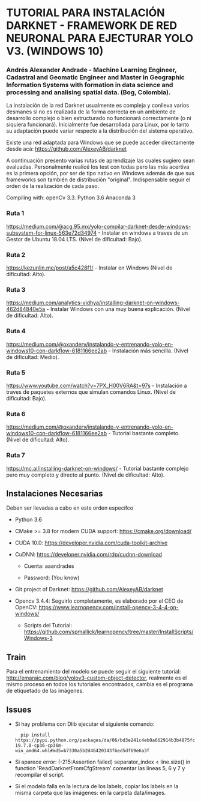 # TUTORIAL PARA INSTALACIÓN DARKNET - FRAMEWORK DE RED NEURONAL PARA EJECTURAR YOLO V3. (WINDOWS 10) 
### Andrés Alexander Andrade - Machine Learning Engineer, Cadastral and Geomatic Engineer and Master in Geographic Information Systems with formation in data science and processing and analising spatial data. (Bog, Colombia).

La instalación de la red Darknet usualmente es compleja y conlleva varios desmanes si no es realizada de la forma correcta en un ambiente de desarrollo complejo o bien estructurado no funcionará correctamente (o ni siquiera funcionará). Inicialmente fue desarrollada para Linux, por lo tanto su adaptación puede variar respecto a la distribución del sistema operativo.

Existe una red adaptada para Windows que se puede acceder directamente desde acá: https://github.com/AlexeyAB/darknet

A continuación presento varias rutas de aprendizaje las cuales sugiero sean evaluadas. Personalmente realicé los test con todas pero las más acertiva es la primera opción, por ser de tipo nativo en Windows además de que sus frameworks son también de distribución "original". Indispensable seguir el orden de la realización de cada paso.

Compiling with:
openCv 3.3.
Python 3.6
Anaconda 3

### Ruta 1
https://medium.com/@acg.95.mx/yolo-compilar-darknet-desde-windows-subsystem-for-linux-563e72d34974 - Instalar en windows a traves de un Gestor de Ubuntu 18.04 LTS. (Nivel de dificultad: Bajo).

### Ruta 2
https://kezunlin.me/post/a5c428f1/ - Instalar en Windows (Nivel de dificultad: Alto).

### Ruta 3
https://medium.com/analytics-vidhya/installing-darknet-on-windows-462d84840e5a - Instalar Windows con una muy buena explicación. (Nivel de dificultad: Alto).

### Ruta 4
https://medium.com/@oxanderv/instalando-y-entrenando-yolo-en-windows10-con-darkflow-6181166ee2ab - Instalación más sencilla. (Nivel de dificultad: Medio).

### Ruta 5
https://www.youtube.com/watch?v=7PX_H00V6RA&t=97s - Instalación a traves de paquetes externos que simulan comandos Linux. (Nivel de dificultad: Bajo).

### Ruta 6
https://medium.com/@oxanderv/instalando-y-entrenando-yolo-en-windows10-con-darkflow-6181166ee2ab - Tutorial bastante completo. (Nivel de dificultad: Alto).

### Ruta 7
https://mc.ai/installing-darknet-on-windows/ - Tutorial bastante complejo pero muy completo y directo al punto. (Nivel de dificultad: Alto).



## Instalaciones Necesarias

Deben ser llevadas a cabo en este orden específco

- Python 3.6

- CMake >= 3.8 for modern CUDA support: https://cmake.org/download/

- CUDA 10.0: https://developer.nvidia.com/cuda-toolkit-archive

- CuDNN: https://developer.nvidia.com/rdp/cudnn-download 

  - Cuenta: aaandrades
  
  - Password: (You know)
  
- Git project of Darknet: https://github.com/AlexeyAB/darknet

- Opencv 3.4.4: Seguirlo completamente, es elaborado por el CEO de OpenCV: https://www.learnopencv.com/install-opencv-3-4-4-on-windows/
  - Scripts del Tutorial: https://github.com/spmallick/learnopencv/tree/master/InstallScripts/Windows-3

## Train
Para el entrenamiento del modelo se puede seguir el siguiente tutorial: http://emaraic.com/blog/yolov3-custom-object-detector, realmente es el mismo proceso en todos los tutoriales encontrados, cambia es el programa de etiquetado de las imágenes.


## Issues
- Si hay problema con Dlib ejecutar el siguiente comando:

  ```
    pip install https://pypi.python.org/packages/da/06/bd3e241c4eb0a662914b3b4875fc52dd176a9db0d4a2c915ac2ad8800e9e/dlib-19.7.0-cp36-cp36m-win_amd64.whl#md5=b7330a5b2d46420343fbed5df69e6a3f
  ```

- Si aparece error: (-215:Assertion failed) separator_index < line.size() in function 'ReadDarknetFromCfgStream' 
comentar las lineas 5, 6 y 7 y recompilar el script.

- Si el modelo falla en la lectura de los labels, copiar los labels en la misma carpeta que las imágenes: en la carpeta data/images.


